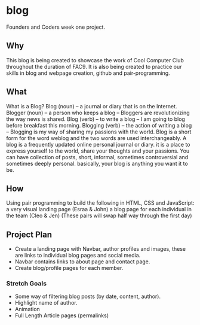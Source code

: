 # blog
Founders and Coders week one project.


## Why
This blog is being created to showcase the work of Cool Computer Club throughout the duration of FAC9. It is also being created to practice our skills in blog and webpage creation, github and pair-programming.

## What
What is a Blog?
Blog (noun) – a journal or diary that is on the Internet.
Blogger (noun) – a person who keeps a blog – Bloggers are revolutionizing the way news is shared.
Blog (verb) – to write a blog – I am going to blog before breakfast this morning.
Blogging (verb) – the action of writing a blog – Blogging is my way of sharing my passions with the world.
Blog is a short form for the word weblog and the two words are used interchangeably.
A blog is a frequently updated online personal journal or diary.
it is a place to express yourself to the world, share your thoughts and your passions.
You can have collection of posts, short, informal, sometimes controversial and sometimes deeply personal. basically, your blog is anything you want it to be.

## How
Using pair programming to build the following in HTML, CSS and JavaScript:
a very visual landing page (Esraa & John)
a blog page for each individual in the team (Cleo & Jen)
(These pairs will swap half way through the first day)

## Project Plan
* Create a landing page with Navbar, author profiles and images, these are links to individual blog pages and social media.
* Navbar contains links to about page and contact page.
* Create blog/profile pages for each member.

### Stretch Goals
* Some way of filtering blog posts (by date, content, author).
* Highlight name of author.
* Animation
* Full Length Article pages (permalinks)
